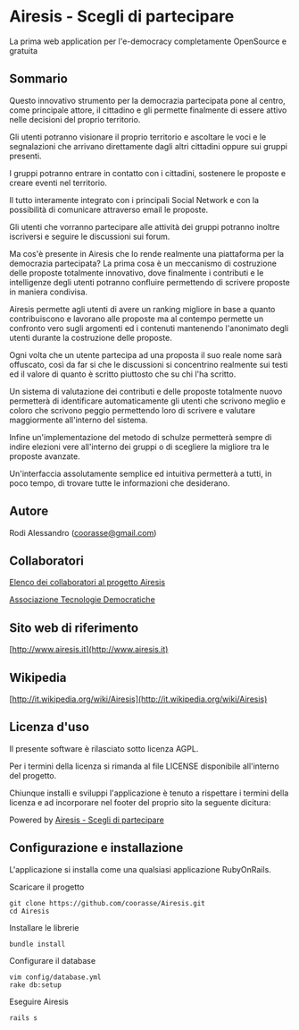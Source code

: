 Airesis - Scegli di partecipare
===========================================
La prima web application per l'e-democracy completamente OpenSource e gratuita


Sommario
--------
Questo innovativo strumento per la democrazia partecipata pone al centro, come principale attore, il cittadino e gli permette finalmente di essere attivo nelle decisioni del proprio territorio.

Gli utenti potranno visionare il proprio territorio e ascoltare le voci e le segnalazioni che arrivano direttamente dagli altri cittadini oppure sui gruppi presenti.

I gruppi potranno entrare in contatto con i cittadini, sostenere le proposte e creare eventi nel territorio.

Il tutto interamente integrato con i principali Social Network e con la possibilità di comunicare attraverso email le proposte.

Gli utenti che vorranno partecipare alle attività dei gruppi potranno inoltre iscriversi e seguire le discussioni sui forum.

Ma cos'è presente in Airesis che lo rende realmente una piattaforma per la democrazia partecipata?
La prima cosa è un meccanismo di costruzione delle proposte totalmente innovativo, dove finalmente i contributi e le intelligenze degli utenti potranno confluire permettendo di scrivere proposte in maniera condivisa.

Airesis permette agli utenti di avere un ranking migliore in base a quanto contribuiscono e lavorano alle proposte ma al contempo permette un confronto vero sugli argomenti ed i contenuti mantenendo l'anonimato degli utenti durante la costruzione delle proposte.

Ogni volta che un utente partecipa ad una proposta il suo reale nome sarà offuscato, così da far si che le discussioni si concentrino realmente sui
testi ed il valore di quanto è scritto piuttosto che su chi l'ha scritto.

Un sistema di valutazione dei contributi e delle proposte totalmente nuovo permetterà di identificare automaticamente gli utenti che scrivono meglio e coloro che scrivono peggio permettendo loro di scrivere e valutare maggiormente all'interno del sistema.

Infine un'implementazione del metodo di schulze permetterà sempre di indire elezioni vere all'interno dei gruppi o di scegliere la migliore tra le proposte avanzate.

Un'interfaccia assolutamente semplice ed intuitiva permetterà a tutti, in poco tempo, di trovare tutte le informazioni che desiderano.

Autore
-----------
Rodi Alessandro ([coorasse@gmail.com](mailto:coorasse@gmail.com))

Collaboratori
------------------
[Elenco dei collaboratori al progetto Airesis](http://www.airesis.it/chisiamo)

[Associazione Tecnologie Democratiche](http://www.tecnologiedemocratiche.it)

Sito web di riferimento
-------
[http://www.airesis.it](http://www.airesis.it)

Wikipedia
- 
[http://it.wikipedia.org/wiki/Airesis](http://it.wikipedia.org/wiki/Airesis)

Licenza d'uso
-
Il presente software è rilasciato sotto licenza AGPL. 

Per i termini della licenza si rimanda al file LICENSE disponibile all'interno del progetto.

Chiunque installi e sviluppi l'applicazione è tenuto a rispettare i termini della licenza e ad incorporare nel footer del proprio sito la seguente dicitura:

Powered by <a href="http://www.airesis.it">Airesis - Scegli di partecipare </a>


Configurazione e installazione
- 
L'applicazione si installa come una qualsiasi applicazione RubyOnRails.

Scaricare il progetto 

    git clone https://github.com/coorasse/Airesis.git 
    cd Airesis

Installare le librerie

    bundle install
    
Configurare il database

    vim config/database.yml
    rake db:setup
    
Eseguire Airesis

    rails s

